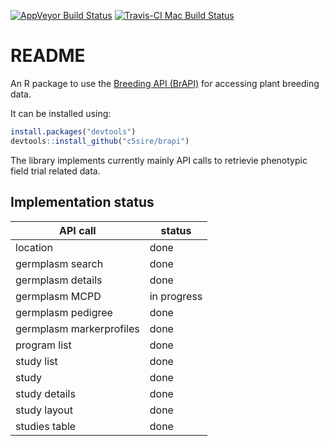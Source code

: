 
<!-- README.md is generated from README.Rmd. Please edit that file -->
[![AppVeyor Build Status](https://ci.appveyor.com/api/projects/status/github/c5sire/brapi?branch=master&svg=true)](https://ci.appveyor.com/project/c5sire/brapi) [![Travis-CI Mac Build Status](https://travis-ci.org/c5sire/brapi.svg?branch=master&label=Mac%20OSX)](https://travis-ci.org/c5sire/brapi)

README
======

An R package to use the [Breeding API (BrAPI)](http://docs.brapi.apiary.io) for accessing plant breeding data.

It can be installed using:

``` r
install.packages("devtools")
devtools::install_github("c5sire/brapi")
```

The library implements currently mainly API calls to retrievie phenotypic field trial related data.

Implementation status
---------------------

| API call                 | status      |
|--------------------------|-------------|
| location                 | done        |
| germplasm search         | done        |
| germplasm details        | done        |
| germplasm MCPD           | in progress |
| germplasm pedigree       | done        |
| germplasm markerprofiles | done        |
| program list             | done        |
| study list               | done        |
| study                    | done        |
| study details            | done        |
| study layout             | done        |
| studies table            | done        |
